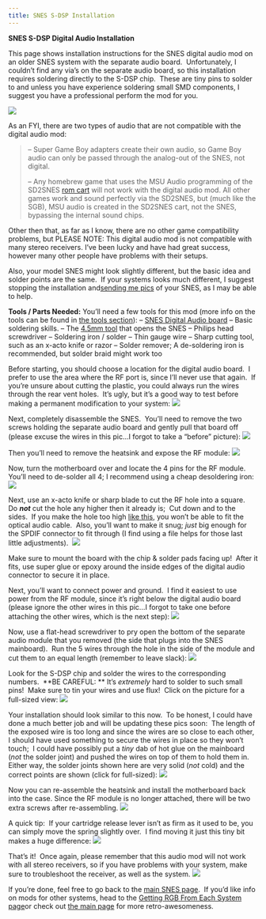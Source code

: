 ```yaml
---
title: SNES S-DSP Installation
---
```


**SNES S-DSP Digital Audio Installation**

This page shows installation instructions for the SNES digital audio mod on an older SNES system with the separate audio board.  Unfortunately, I couldn’t find any via’s on the separate audio board, so this installation requires soldering directly to the S-DSP chip.  These are tiny pins to solder to and unless you have experience soldering small SMD components, I suggest you have a professional perform the mod for you.

[![](https://cdn.retrorgb.com/images/1CHIPDigitalAudio08.jpg)](http://store.retrofixes.com/products/snes-spdif-digital-audio-upgrade-board?rfsn=255623.6664d)

As an FYI, there are two types of audio that are not compatible with the digital audio mod:

> – Super Game Boy adapters create their own audio, so Game Boy audio can only be passed through the analog-out of the SNES, not digital.
>
> – Any homebrew game that uses the MSU Audio programming of the SD2SNES [rom cart](/romcarts) will not work with the digital audio mod. All other games work and sound perfectly via the SD2SNES, but (much like the SGB), MSU audio is created in the SD2SNES cart, not the SNES, bypassing the internal sound chips.

Other then that, as far as I know, there are no other game compatibility problems, but PLEASE NOTE: This digital audio mod is not compatible with many stereo receivers. I’ve been lucky and have had great success, however many other people have problems with their setups.

Also, your model SNES might look slightly different, but the basic idea and solder points are the same.  If your systems looks much different, I suggest stopping the installation and[sending me pics](/contact) of your SNES, as I may be able to help.

**Tools / Parts Needed:**
You’ll need a few tools for this mod (more info on the tools can be found in [the tools section](/tools)):
– [SNES Digital Audio board](http://store.retrofixes.com/products/snes-spdif-digital-audio-upgrade-board?rfsn=255623.6664d)
– Basic soldering skills.
– The [4.5mm tool](http://rover.ebay.com/rover/1/711-53200-19255-0/1?icep_ff3=9&pub=5575041517&toolid=10001&campid=5337251560&customid=&icep_uq=4.5MM+Game+Tool&icep_sellerId=&icep_ex_kw=&icep_sortBy=12&icep_catId=&icep_minPrice=&icep_maxPrice=&ipn=psmain&icep_vectorid=229466&kwid=902099&mtid=824&kw=lg) that opens the SNES
– Philips head screwdriver
– Soldering iron / solder
– Thin gauge wire
– Sharp cutting tool, such as an x-acto knife or razor
– Solder remover; A de-soldering iron is recommended, but solder braid might work too

Before starting, you should choose a location for the digital audio board.  I prefer to use the area where the RF port is, since I’ll never use that again.  If you’re unsure about cutting the plastic, you could always run the wires through the rear vent holes.  It’s ugly, but it’s a good way to test before making a permanent modification to your system:
![](https://cdn.retrorgb.com/images/1CHIPDigitalAudio01.jpg)

Next, completely disassemble the SNES.  You’ll need to remove the two screws holding the separate audio board and gently pull that board off (please excuse the wires in this pic…I forgot to take a “before” picture):
![](https://cdn.retrorgb.com/images/SDSPSeparateAudioBoard.jpg)

Then you’ll need to remove the heatsink and expose the RF module:
![](https://cdn.retrorgb.com/images/1CHIPDigitalAudio02.jpg)

Now, turn the motherboard over and locate the 4 pins for the RF module.  You’ll need to de-solder all 4; I recommend using a cheap desoldering iron:
![](https://cdn.retrorgb.com/images/1CHIPDigitalAudio03.jpg)

Next, use an x-acto knife or sharp blade to cut the RF hole into a square.  Do **_not_** cut the hole any higher then it already is;  Cut down and to the sides.  If you make the hole too high [like this](https://cdn.retrorgb.com/images/SNESMiniDigitalAudio04.jpg), you won’t be able to fit the optical audio cable.  Also, you’ll want to make it snug; *just* big enough for the SPDIF connector to fit through (I find using a file helps for those last little adjustments). 
![](https://cdn.retrorgb.com/images/1CHIPDigitalAudio04.jpg)

Make sure to mount the board with the chip & solder pads facing up!  After it fits, use super glue or epoxy around the inside edges of the digital audio connector to secure it in place.

Next, you’ll want to connect power and ground.  I find it easiest to use power from the RF module, since it’s right below the digital audio board (please ignore the other wires in this pic…I forgot to take one before attaching the other wires, which is the next step):
![](https://cdn.retrorgb.com/images/1CHIPDigitalAudio05.jpg)

Now, use a flat-head screwdriver to pry open the bottom of the separate audio module that you removed (the side that plugs into the SNES mainboard).  Run the 5 wires through the hole in the side of the module and cut them to an equal length (remember to leave slack):
![](https://cdn.retrorgb.com/images/S-DSP-WiresInModule.jpg)

Look for the S-DSP chip and solder the wires to the corresponding numbers.  **BE CAREFUL: ** It’s _extremely_ hard to solder to such small pins!  Make sure to tin your wires and use flux!  Click on the picture for a full-sized view:
[![](https://cdn.retrorgb.com/images/S-DSP-SolderPoints.jpg)](https://cdn.retrorgb.com/images/S-DSP.jpg)

Your installation should look similar to this now.  To be honest, I could have done a much better job and will be updating these pics soon:  The length of the exposed wire is too long and since the wires are so close to each other, I should have used something to secure the wires in place so they won’t touch;  I could have possibly put a _tiny_ dab of hot glue on the mainboard (_not_ the solder joint) and pushed the wires on top of them to hold them in.  Either way, the solder joints shown here are very solid (_not_ cold) and the correct points are shown (click for full-sized):
[![](https://cdn.retrorgb.com/images/S-DSP-WiresInstalled-Small.jpg)](https://cdn.retrorgb.com/images/S-DSP-WiresInstalled.jpg)

Now you can re-assemble the heatsink and install the motherboard back into the case. Since the RF module is no longer attached, there will be two extra screws after re-assembling.
![](https://cdn.retrorgb.com/images/1CHIPDigitalAudio07.jpg)

A quick tip:  If your cartridge release lever isn’t as firm as it used to be, you can simply move the spring slightly over.  I find moving it just this tiny bit makes a huge difference:
![](https://cdn.retrorgb.com/images/SNESCartridgeSpring.jpg)

That’s it!  Once again, please remember that this audio mod will not work with all stereo receivers, so if you have problems with your system, make sure to troubleshoot the receiver, as well as the system.
![](https://cdn.retrorgb.com/images/1CHIPDigitalAudio08.jpg)

If you’re done, feel free to go back to the [main SNES page](/consoles/snes/README.md).  If you’d like info on mods for other systems, head to the [Getting RGB From Each System page](consoles/README.md)or check out [the main page](/README.md) for more retro-awesomeness.
